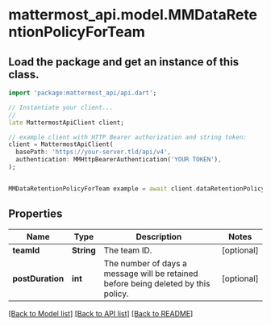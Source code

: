 # mattermost_api.model.MMDataRetentionPolicyForTeam

## Load the package and get an instance of this class.
```dart
import 'package:mattermost_api/api.dart';

// Instantiate your client...
//
late MattermostApiClient client;

// example client with HTTP Bearer authorization and string token:
client = MattermostApiClient(
  basePath: 'https://your-server.tld/api/v4',
  authentication: MMHttpBearerAuthentication('YOUR TOKEN'),
);


MMDataRetentionPolicyForTeam example = await client.dataRetentionPolicyForTeam.FUNCTION_THAT_RETURNS_THIS_CLASS();

```

## Properties
Name | Type | Description | Notes
------------ | ------------- | ------------- | -------------
**teamId** | **String** | The team ID. | [optional] 
**postDuration** | **int** | The number of days a message will be retained before being deleted by this policy. | [optional] 

[[Back to Model list]](../GENERATED_README.md#documentation-for-models) [[Back to API list]](../GENERATED_README.md#documentation-for-api-endpoints) [[Back to README]](../GENERATED_README.md)


